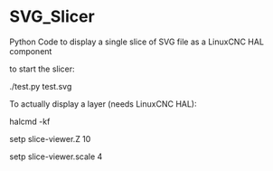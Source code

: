 # SVG_Slicer
Python Code to display a single slice of SVG file as a LinuxCNC HAL component

to start the slicer:

./test.py test.svg  

To actually display a layer (needs LinuxCNC HAL):

halcmd -kf

setp slice-viewer.Z 10

setp slice-viewer.scale 4


